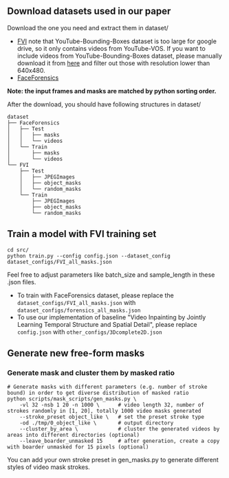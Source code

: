 ## Download datasets used in our paper
Download the one you need and extract them in dataset/
- [FVI](https://drive.google.com/open?id=1leqcOfiFqu16e1T7V_68PGlOEugyuyDM) note that YouTube-Bounding-Boxes dataset is too large for google drive, so it only contains videos from YouTube-VOS.
If you want to include videos from YouTube-Bounding-Boxes dataset, please manually download it from [here](https://github.com/mbuckler/youtube-bb)
and filter out those with resolution lower than 640x480.
- [FaceForensics](https://drive.google.com/open?id=18YXW_4Jy2CTZFTdfqdLrYfmSGm4YcDKL)

**Note: the input frames and masks are matched by python sorting order.**

After the download, you should have following structures in dataset/
```
dataset
├── FaceForensics
│   ├── Test
│   │   ├── masks
│   │   └── videos
│   └── Train
│       ├── masks
│       └── videos
└── FVI
    ├── Test
    │   ├── JPEGImages
    │   ├── object_masks
    │   └── random_masks
    └── Train
        ├── JPEGImages
        ├── object_masks
        └── random_masks
```

## Train a model with FVI training set
```
cd src/
python train.py --config config.json --dataset_config dataset_configs/FVI_all_masks.json
```
Feel free to adjust parameters like batch_size and sample_length in these .json files.

- To train with FaceForensics dataset, please replace the `dataset_configs/FVI_all_masks.json` with `dataset_configs/forensics_all_masks.json`
- To use our implementation of baseline "Video Inpainting by Jointly Learning Temporal Structure and Spatial Detail", please replace `config.json` with `other_configs/3Dcomplete2D.json`

## Generate new free-form masks
### Generate mask and cluster them by masked ratio
```
# Generate masks with different parameters (e.g. number of stroke bound) in order to get diverse distribution of masked ratio
python scripts/mask_scripts/gen_masks.py \
    -vl 32 -nsb 1 20 -n 1000 \      # video length 32, number of strokes randomly in [1, 20], totally 1000 video masks generated
    --stroke_preset object_like \   # set the preset stroke type
    -od ./tmp/0_object_like \       # output directory
    --cluster_by_area \             # cluster the generated videos by areas into different directories (optional)
    --leave_boarder_unmasked 15     # after generation, create a copy with boarder unmasked for 15 pixels (optional)
```
You can add your own stroke preset in gen_masks.py to generate different styles of video mask strokes.
